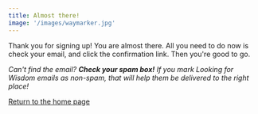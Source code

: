 ```yaml
---
title: Almost there!
image: '/images/waymarker.jpg'
---
```

Thank you for signing up! You are almost there. All you need to do now is check your email, and click the confirmation link. Then you're good to go.

*Can't find the email?* ***Check your spam box!*** *If you mark Looking for Wisdom emails as non-spam, that will help them be delivered to the right place!*<br />

<div class="section__navigation"><a href="/" class="button button--primary section-button">Return to the home page</a></div>